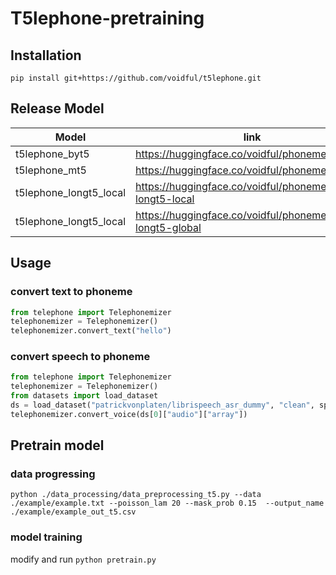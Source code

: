 # T5lephone-pretraining

## Installation

`pip install git+https://github.com/voidful/t5lephone.git`

## Release Model

| Model | link                                                 |
|------------------------|------------------------------------------------------|
| t5lephone_byt5         | https://huggingface.co/voidful/phoneme_byt5_v2       |
| t5lephone_mt5          | https://huggingface.co/voidful/phoneme-mt5           |
| t5lephone_longt5_local | https://huggingface.co/voidful/phoneme-longt5-local  |
| t5lephone_longt5_local | https://huggingface.co/voidful/phoneme-longt5-global |

## Usage

### convert text to phoneme

```python
from telephone import Telephonemizer
telephonemizer = Telephonemizer()
telephonemizer.convert_text("hello")
```

### convert speech to phoneme

```python
from telephone import Telephonemizer
telephonemizer = Telephonemizer()
from datasets import load_dataset
ds = load_dataset("patrickvonplaten/librispeech_asr_dummy", "clean", split="validation")
telephonemizer.convert_voice(ds[0]["audio"]["array"])
```

## Pretrain model

### data progressing

```shell
python ./data_processing/data_preprocessing_t5.py --data ./example/example.txt --poisson_lam 20 --mask_prob 0.15  --output_name ./example/example_out_t5.csv
```

### model training
modify and run
`python pretrain.py` 
